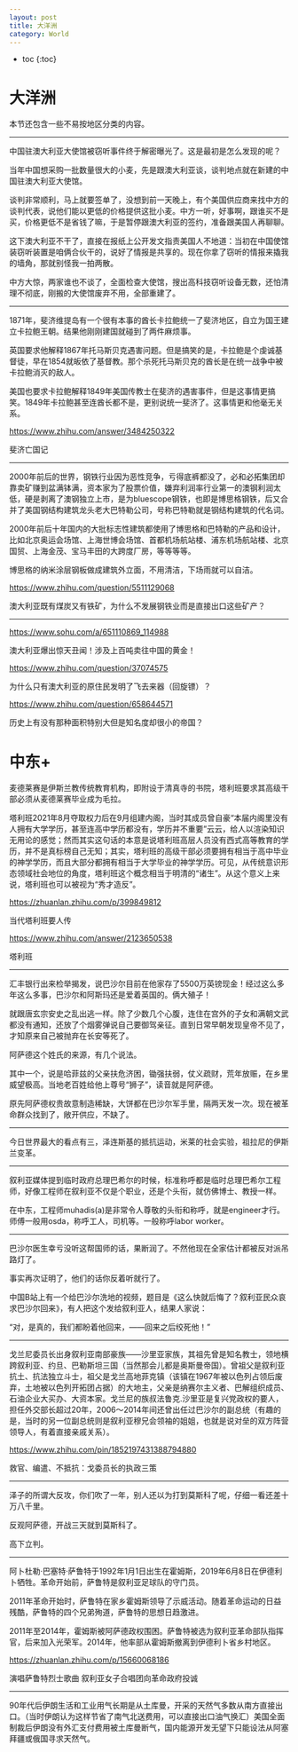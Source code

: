 ```yaml
---
layout: post
title: 大洋洲
category: World 
---
```


* toc
{:toc}

# 大洋洲

本节还包含一些不易按地区分类的内容。

---

中国驻澳大利亚大使馆被窃听事件终于解密曝光了。这是最初是怎么发现的呢？

当年中国想采购一批数量很大的小麦，先是跟澳大利亚谈，谈判地点就在新建的中国驻澳大利亚大使馆。

谈判非常顺利，马上就要签单了，没想到前一天晚上，有个美国供应商来找中方的谈判代表，说他们能以更低的价格提供这批小麦。中方一听，好事啊，跟谁买不是买，价格更低不是省钱了嘛，于是暂停跟澳大利亚的签约，准备跟美国人再聊聊。

这下澳大利亚不干了，直接在报纸上公开发文指责美国人不地道：当初在中国使馆装窃听装置是咱俩合伙干的，说好了情报是共享的。现在你拿了窃听的情报来撬我的墙角，那就别怪我一拍两散。

中方大惊，两家谁也不谈了，全面检查大使馆，搜出高科技窃听设备无数，还怕清理不彻底，刚搬的大使馆废弃不用，全部重建了。

---

1871年，斐济维提岛有一个很有本事的酋长卡拉鲍统一了斐济地区，自立为国王建立卡拉鲍王朝。结果他刚刚建国就碰到了两件麻烦事。

英国要求他解释1867年托马斯贝克遇害问题。但是搞笑的是，卡拉鲍是个虔诚基督徒，早在1854就皈依了基督教。那个杀死托马斯贝克的酋长是在统一战争中被卡拉鲍消灭的敌人。

美国也要求卡拉鲍解释1849年美国传教士在斐济的遇害事件，但是这事情更搞笑。1849年卡拉鲍甚至连酋长都不是，更别说统一斐济了。这事情更和他毫无关系。

https://www.zhihu.com/answer/3484250322

斐济亡国记

---

2000年前后的世界，钢铁行业因为恶性竞争，亏得底裤都没了，必和必拓集团却靠卖矿赚到盆满钵满，资本家为了股票价值，嫌弃利润率行业第一的澳钢利润太低，硬是剥离了澳钢独立上市，是为bluescope钢铁，也即是博思格钢铁，后又合并了美国钢结构建筑龙头老大巴特勒公司，号称巴特勒就是钢结构建筑的代名词。

2000年前后十年国内的大批标志性建筑都使用了博思格和巴特勒的产品和设计，比如北京奥运会场馆、上海世博会场馆、首都机场航站楼、浦东机场航站楼、北京国贸、上海金茂、宝马丰田的大跨度厂房，等等等等。

博思格的纳米涂层钢板做成建筑外立面，不用清洁，下场雨就可以自洁。

https://www.zhihu.com/question/5511129068

澳大利亚既有煤炭又有铁矿，为什么不发展钢铁业而是直接出口这些矿产？

---

https://www.sohu.com/a/651110869_114988

澳大利亚爆出惊天丑闻！涉及上百吨卖往中国的黄金！

https://www.zhihu.com/question/37074575

为什么只有澳大利亚的原住民发明了飞去来器（回旋镖）？

https://www.zhihu.com/question/658644571

历史上有没有那种面积特别大但是知名度却很小的帝国？

# 中东+

麦德莱赛是伊斯兰教传统教育机构，即附设于清真寺的书院，塔利班要求其高级干部必须从麦德莱赛毕业成为毛拉。

塔利班2021年8月夺取权力后在9月组建内阁，当时其成员曾自豪“本届内阁里没有人拥有大学学历，甚至连高中学历都没有，学历并不重要”云云，给人以渲染知识无用论的感觉；然而其实这句话的本意是说塔利班高层人员没有西式高等教育的学历，并不是真标榜自己无知；其实，塔利班的高级干部必须要拥有相当于高中毕业的神学学历，而且大部分都拥有相当于大学毕业的神学学历。可见，从传统意识形态领域社会地位的角度，塔利班这个概念相当于明清的“诸生”。从这个意义上来说，塔利班也可以被视为“秀才造反”。

https://zhuanlan.zhihu.com/p/399849812

当代塔利班要人传

https://www.zhihu.com/answer/2123650538

塔利班

---

汇丰银行出来检举揭发，说巴沙尔目前在他家存了5500万英镑现金！经过这么多年这么多事，巴沙尔和阿斯玛还是爱着英国的。俩大殖子！ ​​​

就跟唐玄宗安史之乱出逃一样。除了少数几个心腹，连住在宫外的子女和满朝文武都没有通知，还放了个烟雾弹说自己要御驾亲征。直到日常早朝发现皇帝不见了，才知原来自己被抛弃在长安等死了。

阿萨德这个姓氏的来源，有几个说法。

其中一个，说是哈菲兹的父亲扶危济困，锄强扶弱，仗义疏财，荒年放赈，在乡里威望极高。当地老百姓给他上尊号“狮子”，读音就是阿萨德。

原先阿萨德权贵故意制造稀缺，大饼都在巴沙尔军手里，隔两天发一次。现在被革命群众找到了，敞开供应，不缺了。

---

今日世界最大的看点有三，泽连斯基的抵抗运动，米莱的社会实验，祖拉尼的伊斯兰变革。

---

叙利亚媒体提到临时政府总理巴希尔的时候，标准称呼都是临时总理巴希尔工程师，好像工程师在叙利亚不仅是个职业，还是个头衔，就仿佛博士、教授一样。

在中东，工程师muhadis(a)是非常令人尊敬的头衔和称呼，就是engineer才行。师傅一般用osda，称呼工人，司机等。一般称呼labor worker。

---

巴沙尔医生幸亏没听这帮国师的话，果断润了。不然他现在全家估计都被反对派吊路灯了。

事实再次证明了，他们的话你反着听就行了。

中国B站上有一个给巴沙尔洗地的视频，题目是《这么快就后悔了？叙利亚民众哀求巴沙尔回来》，有人把这个发给叙利亚人，结果人家说：

“对，是真的，我们都盼着他回来，——回来之后绞死他！”

---

戈兰尼委员长出身叙利亚南部豪族——沙里亚家族，其祖先曾是知名教士，领地横跨叙利亚、约旦、巴勒斯坦三国（当然那会儿都是奥斯曼帝国）。曾祖父是叙利亚抗土、抗法独立斗士，祖父是戈兰高地菲克镇（该镇在1967年被以色列占领后废弃，土地被以色列开拓团占据）的大地主，父亲是纳赛尔主义者、巴解组织成员、石油企业大买办、大资本家。戈兰尼的族叔法鲁克.沙里亚是复兴党政权的要人，担任外交部长超过20年，2006～2014年间还曾出任过巴沙尔的副总统（有趣的是，当时的另一位副总统则是叙利亚穆兄会领袖的姐姐，也就是说对垒的双方阵营领导人，有着直接亲戚关系）。

https://www.zhihu.com/pin/1852197431388794880

救官、编遣、不抵抗：戈委员长的执政三策

---

泽子的所谓大反攻，你们吹了一年，别人还以为打到莫斯科了呢，仔细一看还差十万八千里。

反观阿萨德，开战三天就到莫斯科了。

高下立判。

---

阿卜杜勒·巴塞特·萨鲁特于1992年1月1日出生在霍姆斯，2019年6月8日在伊德利卜牺牲。革命开始前，萨鲁特是叙利亚足球队的守门员。

2011年革命开始时，萨鲁特在家乡霍姆斯领导了示威活动。随着革命运动的日益残酷，萨鲁特的四个兄弟殉道，萨鲁特的思想日趋激进。

2011年至2014年，霍姆斯被阿萨德政权围困。萨鲁特被选为叙利亚革命部队指挥官，后来加入光荣军。2014年，他率部从霍姆斯撤离到伊德利卜省乡村地区。

https://zhuanlan.zhihu.com/p/15660068186

演唱萨鲁特烈士歌曲 叙利亚女子合唱团向革命政府投诚

---

90年代后伊朗生活和工业用气长期是从土库曼，开采的天然气多数从南方直接出口。（当时伊朗认为这样节省了南气北送费用，可以直接出口油气换汇）美国全面制裁后伊朗没有外汇支付费用被土库曼断气，国内能源开发无望下只能设法从阿塞拜疆或俄国寻求天然气。
